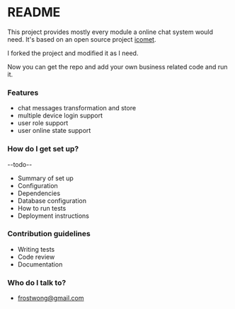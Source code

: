 # README #

This project provides mostly every module a online chat system would need. It's based on an open source project [icomet](https://github.com/ideawu/icomet). 

I forked the project and modified it as I need.

Now you can get the repo and add your own business related code and run it.

### Features ###
* chat messages transformation and store 
* multiple device login support 
* user role support 
* user online state support 

### How do I get set up? ###
--todo--
* Summary of set up
* Configuration
* Dependencies
* Database configuration
* How to run tests
* Deployment instructions

### Contribution guidelines ###

* Writing tests
* Code review
* Documentation 

### Who do I talk to? ###

* frostwong@gmail.com